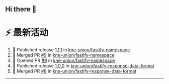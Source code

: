 ## Hi there 👋

<!--

**Here are some ideas to get you started:**

🙋‍♀️ A short introduction - what is your organization all about?
🌈 Contribution guidelines - how can the community get involved?
👩‍💻 Useful resources - where can the community find your docs? Is there anything else the community should know?
🍿 Fun facts - what does your team eat for breakfast?
🧙 Remember, you can do mighty things with the power of [Markdown](https://docs.github.com/github/writing-on-github/getting-started-with-writing-and-formatting-on-github/basic-writing-and-formatting-syntax)
-->


# ⚡ 最新活动

<!--START_SECTION:activity-->
1. 🚀 Published release [1.1.1](https://github.com/kne-union/fastify-namespace/releases/tag/1.1.1) in [kne-union/fastify-namespace](https://github.com/kne-union/fastify-namespace)
2. 🎉 Merged PR [#9](https://github.com/kne-union/fastify-namespace/pull/9) in [kne-union/fastify-namespace](https://github.com/kne-union/fastify-namespace)
3. 💪 Opened PR [#9](https://github.com/kne-union/fastify-namespace/pull/9) in [kne-union/fastify-namespace](https://github.com/kne-union/fastify-namespace)
4. 🚀 Published release [1.0.0](https://github.com/kne-union/fastify-response-data-format/releases/tag/1.0.0) in [kne-union/fastify-response-data-format](https://github.com/kne-union/fastify-response-data-format)
5. 🎉 Merged PR [#8](https://github.com/kne-union/fastify-response-data-format/pull/8) in [kne-union/fastify-response-data-format](https://github.com/kne-union/fastify-response-data-format)
<!--END_SECTION:activity-->

---
